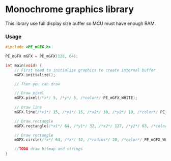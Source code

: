 # Monochrome graphics library

This library use full display size buffer so MCU must have enough RAM.

### Usage

```cpp
#include <PE_mGFX.h>

PE_mGFX mGFX = PE_mGFX(128, 64);

int main(void) {
    // First need to initialize graphics to create internal buffer
    mGFX.initialize();

    // Then you can draw

    // Draw pixel
    mGFX.pixel(/*x*/ 5, /*y*/ 5, /*color*/ PE_mGFX_WHITE);
    
    // Draw line
    mGFX.line(/*x1*/ 15, /*y1*/ 15, /*x2*/ 30, /*y2*/ 10, /*color*/ PE_mGFX_WHITE);

    // Draw rectangle
    mGFX.rectangle(/*x1*/ 64, /*y1*/ 32, /*x2*/ 127, /*y2*/ 63, /*color*/ PE_mGFX_WHITE);

    // Draw rectangle
    mGFX.circle(/*x*/ 64, /*x*/ 32, /*radius*/ 20, /*color*/ PE_mGFX_WHITE);

    //TODO draw bitmap and strings
}
```